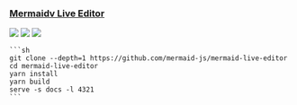 ### [Mermaidv Live Editor](https://github.com/mermaid-js/mermaid-live-editor)

![](https://img.shields.io/github/license/mermaid-js/mermaid-live-editor?style=flat-square) ![](https://img.shields.io/github/last-commit/scillidan/mermaid-live-editor/master?label=last%20commit%20(fork)&style=flat-square) ![](https://img.shields.io/badge/Vercel-black?style=flat&logo=Vercel&logoColor=white)

````{tab} From source
```sh
git clone --depth=1 https://github.com/mermaid-js/mermaid-live-editor
cd mermaid-live-editor
yarn install
yarn build
serve -s docs -l 4321
```
````